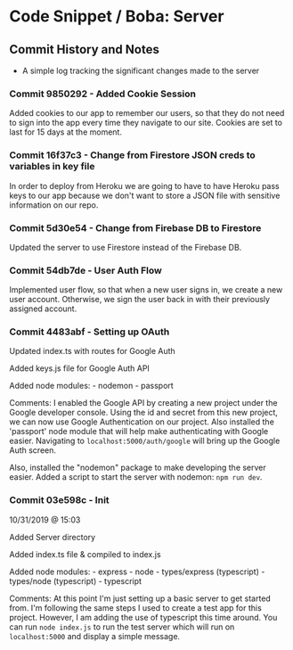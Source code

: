 # Code Snippet / Boba: Server


## Commit History and Notes
- A simple log tracking the significant changes made to the server


### Commit 9850292 - Added Cookie Session

Added cookies to our app to remember our users, so that they do not need to sign into the app every time they navigate to our site. Cookies are set to last for 15 days at the moment.

### Commit 16f37c3 - Change from Firestore JSON creds to variables in key file

In order to deploy from Heroku we are going to have to have Heroku pass keys to our app because we don't want to store a JSON file with sensitive information on our repo. 

### Commit 5d30e54 - Change from Firebase DB to Firestore

Updated the server to use Firestore instead of the Firebase DB. 

### Commit 54db7de - User Auth Flow

Implemented user flow, so that when a new user signs in, we create a new user account. Otherwise, we sign the user back in with their previously assigned account. 

### Commit 4483abf - Setting up OAuth
Updated index.ts with routes for Google Auth

Added keys.js file for Google Auth API

Added node modules:
    - nodemon
    - passport

Comments:
I enabled the Google API by creating a new project under the Google developer console. Using the id and secret from this new project, we can now use Google Authentication on our project. Also installed the 'passport' node module that will help make authenticating with Google easier. Navigating to `localhost:5000/auth/google` will bring up the Google Auth screen.

Also, installed the "nodemon" package to make developing the server easier. Added a script to start the server with nodemon: `npm run dev`.


### Commit 03e598c - Init
10/31/2019 @ 15:03

Added Server directory

Added index.ts file & compiled to index.js

Added node modules:
    - express
    - node
    - types/express (typescript)
    - types/node (typescript)
    - typescript

Comments:
At this point I'm just setting up a basic server to get started from. I'm following the same steps I used to create a test app for this project. However, I am adding the use of typescript this time around. You can run `node index.js` to run the test server which will run on `localhost:5000` and display a simple message. 